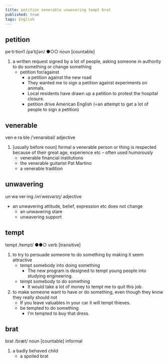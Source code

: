```yaml
---
title: petition venerable unwavering tempt brat
published: true
tags: English
---
```


## petition

pe‧ti‧tion1 /pəˈtɪʃən/ ●○○ noun [countable]

1. a written request signed by a lot of people, asking someone in authority to do something or change something
   - petition for/against
     - a petition against the new road
     - They wanted me to sign a petition against experiments on animals.
     - Local residents have drawn up a petition to protest the hospital closure.
     - petition drive American English (=an attempt to get a lot of people to sign a petition)

## venerable

ven‧e‧ra‧ble /ˈvenərəbəl/ adjective

1. [usually before noun] formal a venerable person or thing is respected because of their great age, experience etc – often used humorously
   - venerable financial institutions
   - the venerable guitarist Pat Martino
   - a venerable tradition

## unwavering

un‧wa‧ver‧ing /ʌnˈweɪvərɪŋ/ adjective

- an unwavering attitude, belief, expression etc does not change
  - an unwavering stare
  - unwavering support

## tempt

tempt /tempt/ ●●○ verb [transitive]

1. to try to persuade someone to do something by making it seem attractive
   - tempt somebody into doing something
     - The new program is designed to tempt young people into studying engineering.
   - tempt somebody to do something
     - It would take a lot of money to tempt me to quit this job.
2. to make someone want to have or do something, even though they know they really should not
   - If you leave valuables in your car it will tempt thieves.
   - be tempted to do something
     - I’m tempted to buy that dress.

## brat

brat /bræt/ noun [countable] informal

1. a badly behaved child
   - a spoiled brat
